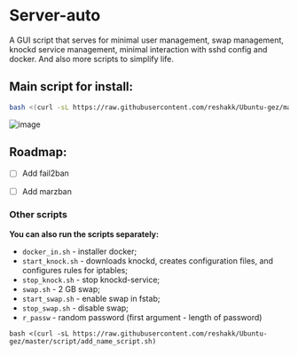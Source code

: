 # Server-auto

A GUI script that serves for minimal user management, swap management, knockd service management, minimal interaction with sshd config and docker.
And also more scripts to simplify life.

## Main script for install:
``` bash
bash <(curl -sL https://raw.githubusercontent.com/reshakk/Ubuntu-gez/master/main_script.sh)
```

![image](https://github.com/reshakk/Server-auto/blob/main/GUI.png)

## Roadmap:
- [ ] Add fail2ban
- [ ] Add marzban


### Other scripts
**You can also run the scripts separately:**
- `docker_in.sh` - installer docker;
- `start_knock.sh` - downloads knockd, creates configuration files, and configures rules for iptables;
- `stop_knock.sh` - stop knockd-service;
- `swap.sh` - 2 GB swap;
- `start_swap.sh` - enable swap in fstab;
- `stop_swap.sh` - disable swap;
- `r_passw` - random password (first argument - length of password)

```
bash <(curl -sL https://raw.githubusercontent.com/reshakk/Ubuntu-gez/master/script/add_name_script.sh)
```

